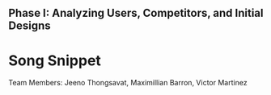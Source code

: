 ## Phase I: Analyzing Users, Competitors, and Initial Designs

# Song Snippet
Team Members: Jeeno Thongsavat, Maximillian Barron, Victor Martinez

